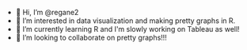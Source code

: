 - 👋 Hi, I’m @regane2
- 👀 I’m interested in data visualization and making pretty graphs in R. 
- 🌱 I’m currently learning R and I'm slowly working on Tableau as well! 
- 💞️ I’m looking to collaborate on pretty graphs!!!

<!---
regane2/regane2 is a ✨ special ✨ repository because its `README.md` (this file) appears on your GitHub profile.
You can click the Preview link to take a look at your changes.
--->
